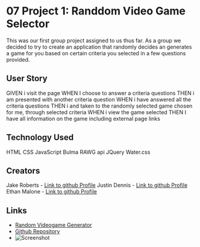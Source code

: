 # 07 Project 1: Randdom Video Game Selector
This was our first group project assigned to us thus far.
As a group we decided to try to create an application that randomly decides an generates a game for you based on certain criteria you selected in a few questions provided.

## User Story
GIVEN i visit the page
WHEN I choose to answer a criteria questions
THEN i am presented with another criteria question
WHEN i have answered all the criteria questions
THEN i and taken to the randomly selected game chosen for me, through selected criteria
WHEN i view the game selected
THEN I have all information on the game including external page links


## Technology Used
HTML
CSS
JavaScript
Bulma
RAWG api
JQuery
Water.css

## Creators
Jake Roberts - [Link to github Profile](https://github.com/JRoberts94)
Justin Dennis - [Link to github Profile](https://github.com/Beefs4000)
Ethan Malone - [Link to github Profile](https://github.com/WhatisAvaliabl)

## Links
* [Random Videogame Generator](https://beefs4000.github.io/Random-Videogame-Selector/)
* [Github Repository](https://github.com/Beefs4000/Random-Videogame-Selector)
* ![Screenshot](assets/project1-screenshot.PNG)
